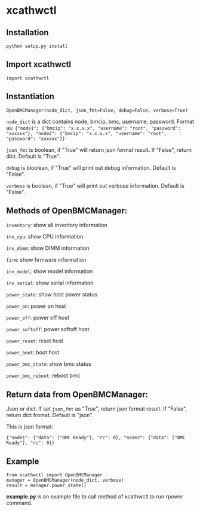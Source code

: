 # xcathwctl

## Installation

``python setup.py install``

## Import xcathwctl

``import xcathwctl``

## Instantiation

``OpenBMCManager(node_dict, json_fmt=False, debug=False, verbose=True)``

``node_dict`` is a dict contains node, bmcip, bmc, username, password. Format as: ``{"node1": {"bmcip": "x.x.x.x", "username": "root", "password": "xxxxxx"}, "node2": {"bmcip": "x.x.x.x", "username": "root", "password": "xxxxxx"}}``

``json_fmt`` is boolean, if "True" will return json format result. If "False", return dict. Default is "True".

``debug`` is bloolean, if "True" will print out debug information. Default is "False".

``verbose`` is boolean, if "True" will print out verbose information. Default is "False".

## Methods of OpenBMCManager:

``inventory``: show all inventory information

``inv_cpu``: show CPU information

``inv_dimm``: show DIMM information

``firm``: show firmware information

``inv_model``: show model information

``inv_serial``: show serial information

``power_state``: show host power status

``power_on``: power on host

``power_off``: power off host

``power_softoff``: power softoff host

``power_reset``: reset host

``power_boot``: boot host

``power_bmc_state``: show bmc status

``power_bmc_reboot``: reboot bmc

## Return data from OpenBMCManager:

Json or dict. If set ``json_fmt`` as "True", return json format result. If "False", return dict fromat. Default is "json".

This is json format:

``{"node1": {"data": ["BMC Ready"], "rc": 0}, "node2": {"data": ["BMC Ready"], "rc": 0}}``

## Example

```
from xcathwctl import OpenBMCManager
manager = OpenBMCManager(node_dict, verbose)
result = manager.power_state()
```

**example.py** is an example file to call method of xcathwctl to run rpower command.
